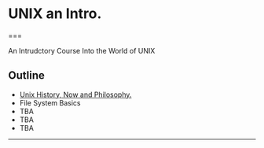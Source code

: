 # UNIX an Intro.
===

An Intrudctory Course Into the World of UNIX

## Outline

- [Unix History, Now and Philosophy.](HISTORY.md)
- File System Basics
- TBA
- TBA
- TBA

---

